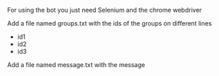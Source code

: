 For using the bot you just need Selenium and the chrome webdriver

Add a file named groups.txt with the ids of the groups on different lines

* id1
* id2
* id3

Add a file named message.txt with the message
